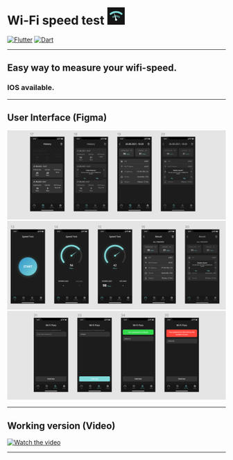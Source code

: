 # Wi-Fi speed test <img src="https://github.com/GhostuSs/wifi_speedometer/blob/main/assets/icon.png" width="40" />

[![Flutter](https://img.shields.io/badge/-Flutter-090909?style=for-the-badge&logo=flutter&logoColor=47C5FB)](https://flutter.dev) [![Dart](https://img.shields.io/badge/-Dart-090909?style=for-the-badge&logo=dart&logoColor=097CDB)](https://dart.dev)
____________________________________________________________________________________________________________________________________________________________________
## Easy way to measure your wifi-speed.
### IOS available.
____________________________________________________________________________________________________________________________________________________________________
## User Interface (Figma)

![Screenshot](https://github.com/GhostuSs/wifi_speedometer/blob/main/assets/1.png)
![Screenshot](https://github.com/GhostuSs/wifi_speedometer/blob/main/assets/2.png)
![Screenshot](https://github.com/GhostuSs/wifi_speedometer/blob/main/assets/3.png)
____________________________________________________________________________________________________________________________________________________________________

## Working version (Video)
[![Watch the video](https://i.imgur.com/vKb2F1B.png)](https://github.com/GhostuSs/wifi_speedometer/blob/main/assets/IMG_7565.MOV)

____________________________________________________________________________________________________________________________________________________________________


